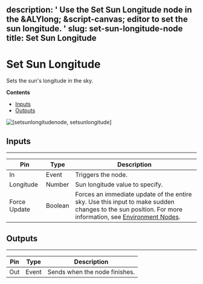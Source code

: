 description: ' Use the Set Sun Longitude node in the &ALYlong; &script-canvas; editor
  to set the sun longitude. '
slug: set-sun-longitude-node
title: Set Sun Longitude
---
# Set Sun Longitude<a name="set-sun-longitude-node"></a>

Sets the sun's longitude in the sky\.

**Contents**
+ [Inputs](#set-sun-longitude-node-input)
+ [Outputs](#set-sun-longitude-node-output)

![\[setsunlongitudenode, setsunlongitude\]](/images/scripting/script-canvas/scriptcanvasnodes/script-canvas-set-sun-longitude-node.png)

## Inputs<a name="set-sun-longitude-node-input"></a>


****  

| Pin | Type | Description | 
| --- | --- | --- | 
| In | Event | Triggers the node\. | 
| Longitude | Number |  Sun longitude value to specify\.  | 
| Force Update | Boolean |  Forces an immediate update of the entire sky\. Use this input to make sudden changes to the sun position\. For more information, see [Environment Nodes](script-canvas-environment-nodes.md)\.  | 

## Outputs<a name="set-sun-longitude-node-output"></a>


****  

| Pin | Type | Description | 
| --- | --- | --- | 
| Out | Event | Sends when the node finishes\. | 
